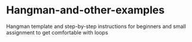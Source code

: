# Hangman-and-other-examples
Hangman template and step-by-step instructions for beginners and small assignment to get comfortable with loops
